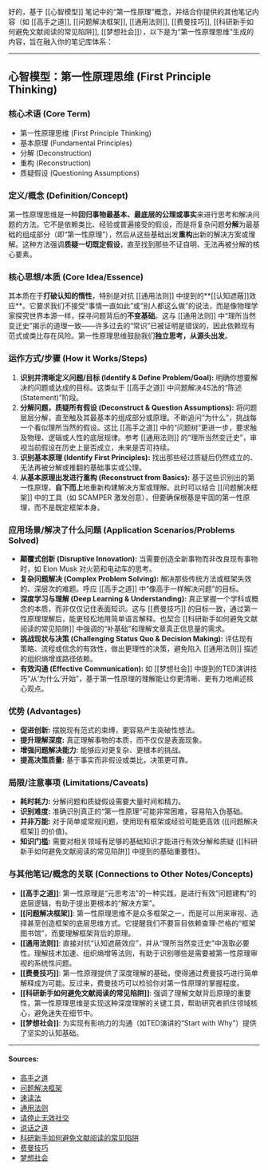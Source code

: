 好的，基于 [[心智模型]] 笔记中的“第一性原理”概念，并结合你提供的其他笔记内容（如 [[高手之道]], [[问题解决框架]], [[通用法则]], [[费曼技巧]], [[科研新手如何避免文献阅读的常见陷阱]], [[梦想社会]]），以下是为“第一性原理思维”生成的内容，旨在融入你的笔记库体系：

---

## 心智模型：第一性原理思维 (First Principle Thinking)

### 核心术语 (Core Term)

*   第一性原理思维 (First Principle Thinking)
*   基本原理 (Fundamental Principles)
*   分解 (Deconstruction)
*   重构 (Reconstruction)
*   质疑假设 (Questioning Assumptions)

### 定义/概念 (Definition/Concept)

第一性原理思维是一种**回归事物最基本、最底层的公理或事实**来进行思考和解决问题的方法。它不是依赖类比、经验或普遍接受的假设，而是将复杂问题**分解**为最基础的组成部分（即“第一性原理”），然后从这些基础出发**重构**出新的解决方案或理解。这种方法强调**质疑一切既定假设**，直至找到那些不证自明、无法再被分解的核心要素。

### 核心思想/本质 (Core Idea/Essence)

其本质在于**打破认知的惰性**，特别是对抗 [[通用法则]] 中提到的**[[认知遮蔽]]效应**。它要求我们不接受“事情一直如此”或“别人都这么做”的说法，而是像物理学家探究世界本源一样，探寻问题背后的**不变基础**。这与 [[通用法则]] 中“理所当然变迁史”揭示的道理一致——许多过去的“常识”已被证明是错误的，因此依赖现有范式或类比存在风险。第一性原理思维鼓励我们**独立思考，从源头出发**。

### 运作方式/步骤 (How it Works/Steps)

1.  **识别并清晰定义问题/目标 (Identify & Define Problem/Goal):** 明确你想要解决的问题或达成的目标。这类似于 [[高手之道]] 中问题解决4S法的“陈述 (Statement)”阶段。
2.  **分解问题，质疑所有假设 (Deconstruct & Question Assumptions):** 将问题层层分解，直至触及其最基本的组成部分或原理。不断追问“为什么”，挑战每一个看似理所当然的假设。这比 [[高手之道]] 中的“问题树”更进一步，要求触及物理、逻辑或人性的底层规律。参考 [[通用法则]] 的“理所当然变迁史”，审视当前假设在历史上是否成立，未来是否可持续。
3.  **识别基本原理 (Identify First Principles):** 找出那些经过质疑后仍然成立的、无法再被分解或推翻的基础事实或公理。
4.  **从基本原理出发进行重构 (Reconstruct from Basics):** 基于这些识别出的第一性原理，**自下而上**地重新构建解决方案或理解。此时可以结合 [[问题解决框架]] 中的工具（如 SCAMPER 激发创意），但要确保根基是牢固的第一性原理，而不是既定框架本身。

### 应用场景/解决了什么问题 (Application Scenarios/Problems Solved)

*   **颠覆式创新 (Disruptive Innovation):** 当需要创造全新事物而非改良现有事物时，如 Elon Musk 对火箭和电动车的思考。
*   **复杂问题解决 (Complex Problem Solving):** 解决那些传统方法或框架失效的、深层次的难题。呼应 [[高手之道]] 中“像高手一样解决问题”的目标。
*   **深度学习与理解 (Deep Learning & Understanding):** 真正掌握一个学科或概念的本质，而非仅仅记住表面知识。这与 [[费曼技巧]] 的目标一致，通过第一性原理理解后，能更轻松地用简单语言解释。也契合 [[科研新手如何避免文献阅读的常见陷阱]] 中强调的“补基础”和理解文章真正信息量的需求。
*   **挑战现状与决策 (Challenging Status Quo & Decision Making):** 评估现有策略、流程或信念的有效性，做出更理性的决策，避免陷入 [[通用法则]] 描述的组织熵增或路径依赖。
*   **有效沟通 (Effective Communication):** 如 [[梦想社会]] 中提到的TED演讲技巧“从‘为什么’开始”，基于第一性原理的理解能让你更清晰、更有力地阐述核心观点。

### 优势 (Advantages)

*   **促进创新:** 摆脱现有范式的束缚，更容易产生突破性想法。
*   **提升理解深度:** 真正理解事物的本质，而不仅仅是表面现象。
*   **增强问题解决能力:** 能够应对更复杂、更根本的挑战。
*   **提高决策质量:** 基于事实而非假设或类比，决策更可靠。

### 局限/注意事项 (Limitations/Caveats)

*   **耗时耗力:** 分解问题和质疑假设需要大量时间和精力。
*   **识别难度:** 准确识别真正的“第一性原理”可能非常困难，容易陷入伪基础。
*   **并非万能:** 对于简单或常规问题，使用现有框架或经验可能更高效 ([[问题解决框架]] 的价值)。
*   **知识门槛:** 需要对相关领域有足够的基础知识才能进行有效分解和质疑 ([[科研新手如何避免文献阅读的常见陷阱]] 中提到的基础重要性)。

### 与其他笔记/概念的关联 (Connections to Other Notes/Concepts)

*   **[[高手之道]]**: 第一性原理是“元思考法”的一种实践，是进行有效“问题建构”的底层逻辑，有助于提出更根本的“解决方案”。
*   **[[问题解决框架]]**: 第一性原理思维不是众多框架之一，而是可以用来审视、选择甚至创造框架的底层思维方式。它提醒我们不要盲目依赖查理·芒格的“框架图书馆”，而要理解框架背后的原理。
*   **[[通用法则]]**: 直接对抗“认知遮蔽效应”，并从“理所当然变迁史”中汲取必要性。理解技术加速、组织熵增等法则，有助于识别哪些是需要被第一性原理审视的系统性问题。
*   **[[费曼技巧]]**: 第一性原理提供了深度理解的基础，使得通过费曼技巧进行简单解释成为可能。反过来，费曼技巧可以检验你对第一性原理的掌握程度。
*   **[[科研新手如何避免文献阅读的常见陷阱]]**: 强调了理解文献背后原理的重要性，第一性原理思维是实现这种深度理解的关键工具，帮助研究者抓住领域核心，避免迷失在细节中。
*   **[[梦想社会]]**: 为实现有影响力的沟通（如TED演讲的“Start with Why”）提供了坚实的认知基础。

---

#### Sources:
- [高手之道](obsidian://open?vault=obsidianDoc&file=%E9%AB%98%E6%89%8B%E4%B9%8B%E9%81%93)
- [问题解决框架](obsidian://open?vault=obsidianDoc&file=%E9%97%AE%E9%A2%98%E8%A7%A3%E5%86%B3%E6%A1%86%E6%9E%B6)
- [速读法](obsidian://open?vault=obsidianDoc&file=%E9%80%9F%E8%AF%BB%E6%B3%95)
- [通用法则](obsidian://open?vault=obsidianDoc&file=%E9%80%9A%E7%94%A8%E6%B3%95%E5%88%99)
- [请停止无效社交](obsidian://open?vault=obsidianDoc&file=%E8%AF%B7%E5%81%9C%E6%AD%A2%E6%97%A0%E6%95%88%E7%A4%BE%E4%BA%A4)
- [说话之道](obsidian://open?vault=obsidianDoc&file=%E8%AF%B4%E8%AF%9D%E4%B9%8B%E9%81%93)
- [科研新手如何避免文献阅读的常见陷阱](obsidian://open?vault=obsidianDoc&file=%E7%A7%91%E7%A0%94%E6%96%B0%E6%89%8B%E5%A6%82%E4%BD%95%E9%81%BF%E5%85%8D%E6%96%87%E7%8C%AE%E9%98%85%E8%AF%BB%E7%9A%84%E5%B8%B8%E8%A7%81%E9%99%B7%E9%98%B1)
- [费曼技巧](obsidian://open?vault=obsidianDoc&file=%E8%B4%B9%E6%9B%BC%E6%8A%80%E5%B7%A7)
- [梦想社会](obsidian://open?vault=obsidianDoc&file=%E6%A2%A6%E6%83%B3%E7%A4%BE%E4%BC%9A)